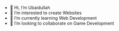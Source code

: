 - 👋 Hi, I’m Ubaidullah
- 👀 I’m interested to create Websites
- 🌱 I’m currently learning Web Development
- 💞️ I’m looking to collaborate on Game Development
